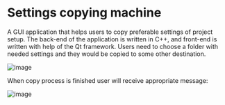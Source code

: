 # Settings copying machine

A GUI application that helps users to copy preferable settings of project setup.
The back-end of the application is written in C++, and front-end is written with help of the Qt framework.
Users need to choose a folder with needed settings and they would be copied to some other destination.

![image](https://user-images.githubusercontent.com/36036315/217287520-bf670b5d-b322-4a78-9ab5-fb1159ba9d2c.png)

When copy process is finished user will receive appropriate message:

![image](https://user-images.githubusercontent.com/36036315/216848280-27136f73-8c36-475c-8073-ab245f35daa9.png)
